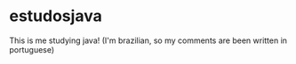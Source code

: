 # estudosjava
 This is me studying java! (I'm brazilian, so my comments are been written in portuguese)

